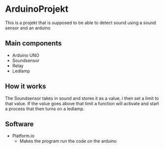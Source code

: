# ArduinoProjekt
This is a projekt that is supposed to be able to detect sound using a sound sensor and an arduino

## Main components

* Arduino UNO
* Soundsensor
* Relay
* Ledlamp

## How it works
The Soundsensor takes in sound and stores it as a value, i then set a limit to that value. If the value goes above that limit a function will activate and start a process that then turns on a ledlamp.

## Software

* Platform.io
    * Makes the program run the code on the arduino

